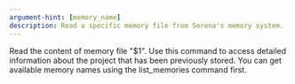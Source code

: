 ```yaml
---
argument-hint: [memory_name]
description: Read a specific memory file from Serena's memory system.
---
```


Read the content of memory file "$1". Use this command to access detailed information about the project that has been previously stored. You can get available memory names using the list_memories command first.
